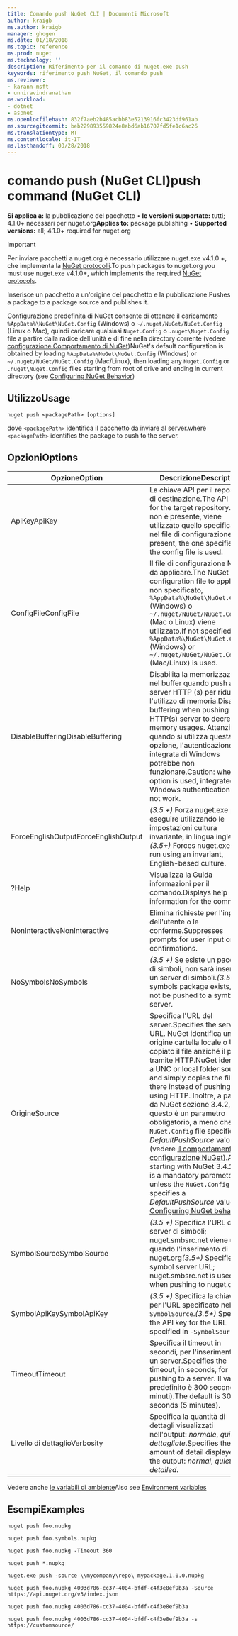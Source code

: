 ```yaml
---
title: Comando push NuGet CLI | Documenti Microsoft
author: kraigb
ms.author: kraigb
manager: ghogen
ms.date: 01/18/2018
ms.topic: reference
ms.prod: nuget
ms.technology: ''
description: Riferimento per il comando di nuget.exe push
keywords: riferimento push NuGet, il comando push
ms.reviewer:
- karann-msft
- unniravindranathan
ms.workload:
- dotnet
- aspnet
ms.openlocfilehash: 832f7aeb2b485acbb83e5213916fc3423df961ab
ms.sourcegitcommit: beb229893559824e8abd6ab16707fd5fe1c6ac26
ms.translationtype: MT
ms.contentlocale: it-IT
ms.lasthandoff: 03/28/2018
---
```

# <a name="push-command-nuget-cli"></a><span data-ttu-id="ba264-104">comando push (NuGet CLI)</span><span class="sxs-lookup"><span data-stu-id="ba264-104">push command (NuGet CLI)</span></span>

<span data-ttu-id="ba264-105">**Si applica a:** la pubblicazione del pacchetto &bullet; **le versioni supportate:** tutti; 4.1.0+ necessari per nuget.org</span><span class="sxs-lookup"><span data-stu-id="ba264-105">**Applies to:** package publishing &bullet; **Supported versions:** all; 4.1.0+ required for nuget.org</span></span>

> [!Important]
> <span data-ttu-id="ba264-106">Per inviare pacchetti a nuget.org è necessario utilizzare nuget.exe v4.1.0 +, che implementa la [NuGet protocolli](../api/nuget-protocols.md).</span><span class="sxs-lookup"><span data-stu-id="ba264-106">To push packages to nuget.org you must use nuget.exe v4.1.0+, which implements the required [NuGet protocols](../api/nuget-protocols.md).</span></span>

<span data-ttu-id="ba264-107">Inserisce un pacchetto a un'origine del pacchetto e la pubblicazione.</span><span class="sxs-lookup"><span data-stu-id="ba264-107">Pushes a package to a package source and publishes it.</span></span>

<span data-ttu-id="ba264-108">Configurazione predefinita di NuGet consente di ottenere il caricamento `%AppData%\NuGet\NuGet.Config` (Windows) o `~/.nuget/NuGet/NuGet.Config` (Linux o Mac), quindi caricare qualsiasi `Nuget.Config` o `.nuget\Nuget.Config` file a partire dalla radice dell'unità e di fine nella directory corrente (vedere [configurazione Comportamento di NuGet](../consume-packages/configuring-nuget-behavior.md))</span><span class="sxs-lookup"><span data-stu-id="ba264-108">NuGet's default configuration is obtained by loading `%AppData%\NuGet\NuGet.Config` (Windows) or `~/.nuget/NuGet/NuGet.Config` (Mac/Linux), then loading any `Nuget.Config` or `.nuget\Nuget.Config` files starting from root of drive and ending in current directory (see [Configuring NuGet Behavior](../consume-packages/configuring-nuget-behavior.md))</span></span>

## <a name="usage"></a><span data-ttu-id="ba264-109">Utilizzo</span><span class="sxs-lookup"><span data-stu-id="ba264-109">Usage</span></span>

```cli
nuget push <packagePath> [options]
```

<span data-ttu-id="ba264-110">dove `<packagePath>` identifica il pacchetto da inviare al server.</span><span class="sxs-lookup"><span data-stu-id="ba264-110">where `<packagePath>` identifies the package to push to the server.</span></span>

## <a name="options"></a><span data-ttu-id="ba264-111">Opzioni</span><span class="sxs-lookup"><span data-stu-id="ba264-111">Options</span></span>

| <span data-ttu-id="ba264-112">Opzione</span><span class="sxs-lookup"><span data-stu-id="ba264-112">Option</span></span> | <span data-ttu-id="ba264-113">Descrizione</span><span class="sxs-lookup"><span data-stu-id="ba264-113">Description</span></span> |
| --- | --- |
| <span data-ttu-id="ba264-114">ApiKey</span><span class="sxs-lookup"><span data-stu-id="ba264-114">ApiKey</span></span> | <span data-ttu-id="ba264-115">La chiave API per il repository di destinazione.</span><span class="sxs-lookup"><span data-stu-id="ba264-115">The API key for the target repository.</span></span> <span data-ttu-id="ba264-116">Se non è presente, viene utilizzato quello specificato nel file di configurazione.</span><span class="sxs-lookup"><span data-stu-id="ba264-116">If not present,  the one specified in the config file is used.</span></span> |
| <span data-ttu-id="ba264-117">ConfigFile</span><span class="sxs-lookup"><span data-stu-id="ba264-117">ConfigFile</span></span> | <span data-ttu-id="ba264-118">Il file di configurazione NuGet da applicare.</span><span class="sxs-lookup"><span data-stu-id="ba264-118">The NuGet configuration file to apply.</span></span> <span data-ttu-id="ba264-119">Se non specificato, `%AppData%\NuGet\NuGet.Config` (Windows) o `~/.nuget/NuGet/NuGet.Config` (Mac o Linux) viene utilizzato.</span><span class="sxs-lookup"><span data-stu-id="ba264-119">If not specified, `%AppData%\NuGet\NuGet.Config` (Windows) or `~/.nuget/NuGet/NuGet.Config` (Mac/Linux) is used.</span></span>|
| <span data-ttu-id="ba264-120">DisableBuffering</span><span class="sxs-lookup"><span data-stu-id="ba264-120">DisableBuffering</span></span> | <span data-ttu-id="ba264-121">Disabilita la memorizzazione nel buffer quando push a un server HTTP (s) per ridurre l'utilizzo di memoria.</span><span class="sxs-lookup"><span data-stu-id="ba264-121">Disables buffering when pushing to an HTTP(s) server to decrease memory usages.</span></span> <span data-ttu-id="ba264-122">Attenzione: quando si utilizza questa opzione, l'autenticazione integrata di Windows potrebbe non funzionare.</span><span class="sxs-lookup"><span data-stu-id="ba264-122">Caution: when this option is used, integrated Windows authentication might not work.</span></span> |
| <span data-ttu-id="ba264-123">ForceEnglishOutput</span><span class="sxs-lookup"><span data-stu-id="ba264-123">ForceEnglishOutput</span></span> | <span data-ttu-id="ba264-124">*(3.5 +)*  Forza nuget.exe per eseguire utilizzando le impostazioni cultura invariante, in lingua inglese.</span><span class="sxs-lookup"><span data-stu-id="ba264-124">*(3.5+)* Forces nuget.exe to run using an invariant, English-based culture.</span></span> |
| <span data-ttu-id="ba264-125">?</span><span class="sxs-lookup"><span data-stu-id="ba264-125">Help</span></span> | <span data-ttu-id="ba264-126">Visualizza la Guida informazioni per il comando.</span><span class="sxs-lookup"><span data-stu-id="ba264-126">Displays help information for the command.</span></span> |
| <span data-ttu-id="ba264-127">NonInteractive</span><span class="sxs-lookup"><span data-stu-id="ba264-127">NonInteractive</span></span> | <span data-ttu-id="ba264-128">Elimina richieste per l'input dell'utente o le conferme.</span><span class="sxs-lookup"><span data-stu-id="ba264-128">Suppresses prompts for user input or confirmations.</span></span> |
| <span data-ttu-id="ba264-129">NoSymbols</span><span class="sxs-lookup"><span data-stu-id="ba264-129">NoSymbols</span></span> | <span data-ttu-id="ba264-130">*(3.5 +)*  Se esiste un pacchetto di simboli, non sarà inserito in un server di simboli.</span><span class="sxs-lookup"><span data-stu-id="ba264-130">*(3.5+)* If a symbols package exists, it will not be pushed to a symbol server.</span></span> |
| <span data-ttu-id="ba264-131">Origine</span><span class="sxs-lookup"><span data-stu-id="ba264-131">Source</span></span> | <span data-ttu-id="ba264-132">Specifica l'URL del server.</span><span class="sxs-lookup"><span data-stu-id="ba264-132">Specifies the server URL.</span></span> <span data-ttu-id="ba264-133">NuGet identifica un origine cartella locale o UNC e copiato il file anziché il push tramite HTTP.</span><span class="sxs-lookup"><span data-stu-id="ba264-133">NuGet identifies a UNC or local folder source and simply copies the file there instead of pushing it using HTTP.</span></span>  <span data-ttu-id="ba264-134">Inoltre, a partire da NuGet sezione 3.4.2, questo è un parametro obbligatorio, a meno che il `NuGet.Config` file specifica un *DefaultPushSource* valore (vedere [il comportamento di configurazione NuGet](../consume-packages/configuring-nuget-behavior.md)).</span><span class="sxs-lookup"><span data-stu-id="ba264-134">Also, starting with NuGet 3.4.2, this is a mandatory parameter unless the `NuGet.Config` file specifies a *DefaultPushSource* value (see [Configuring NuGet behavior](../consume-packages/configuring-nuget-behavior.md)).</span></span> |
| <span data-ttu-id="ba264-135">SymbolSource</span><span class="sxs-lookup"><span data-stu-id="ba264-135">SymbolSource</span></span> | <span data-ttu-id="ba264-136">*(3.5 +)*  Specifica l'URL del server di simboli; nuget.smbsrc.net viene usato quando l'inserimento di nuget.org</span><span class="sxs-lookup"><span data-stu-id="ba264-136">*(3.5+)* Specifies the symbol server URL; nuget.smbsrc.net is used when pushing to nuget.org</span></span> |
| <span data-ttu-id="ba264-137">SymbolApiKey</span><span class="sxs-lookup"><span data-stu-id="ba264-137">SymbolApiKey</span></span> | <span data-ttu-id="ba264-138">*(3.5 +)*  Specifica la chiave API per l'URL specificato nel `-SymbolSource`.</span><span class="sxs-lookup"><span data-stu-id="ba264-138">*(3.5+)* Specifies the API key for the URL specified in `-SymbolSource`.</span></span> |
| <span data-ttu-id="ba264-139">Timeout</span><span class="sxs-lookup"><span data-stu-id="ba264-139">Timeout</span></span> | <span data-ttu-id="ba264-140">Specifica il timeout in secondi, per l'inserimento di un server.</span><span class="sxs-lookup"><span data-stu-id="ba264-140">Specifies the timeout, in seconds, for pushing to a server.</span></span> <span data-ttu-id="ba264-141">Il valore predefinito è 300 secondi (5 minuti).</span><span class="sxs-lookup"><span data-stu-id="ba264-141">The default is 300 seconds (5 minutes).</span></span> |
| <span data-ttu-id="ba264-142">Livello di dettaglio</span><span class="sxs-lookup"><span data-stu-id="ba264-142">Verbosity</span></span> | <span data-ttu-id="ba264-143">Specifica la quantità di dettagli visualizzati nell'output: *normale*, *quiet*, *dettagliate*.</span><span class="sxs-lookup"><span data-stu-id="ba264-143">Specifies the amount of detail displayed in the output: *normal*, *quiet*, *detailed*.</span></span> |

<span data-ttu-id="ba264-144">Vedere anche [le variabili di ambiente](cli-ref-environment-variables.md)</span><span class="sxs-lookup"><span data-stu-id="ba264-144">Also see [Environment variables](cli-ref-environment-variables.md)</span></span>

## <a name="examples"></a><span data-ttu-id="ba264-145">Esempi</span><span class="sxs-lookup"><span data-stu-id="ba264-145">Examples</span></span>

```cli
nuget push foo.nupkg

nuget push foo.symbols.nupkg

nuget push foo.nupkg -Timeout 360

nuget push *.nupkg

nuget.exe push -source \\mycompany\repo\ mypackage.1.0.0.nupkg

nuget push foo.nupkg 4003d786-cc37-4004-bfdf-c4f3e8ef9b3a -Source https://api.nuget.org/v3/index.json

nuget push foo.nupkg 4003d786-cc37-4004-bfdf-c4f3e8ef9b3a

nuget push foo.nupkg 4003d786-cc37-4004-bfdf-c4f3e8ef9b3a -s https://customsource/
```
